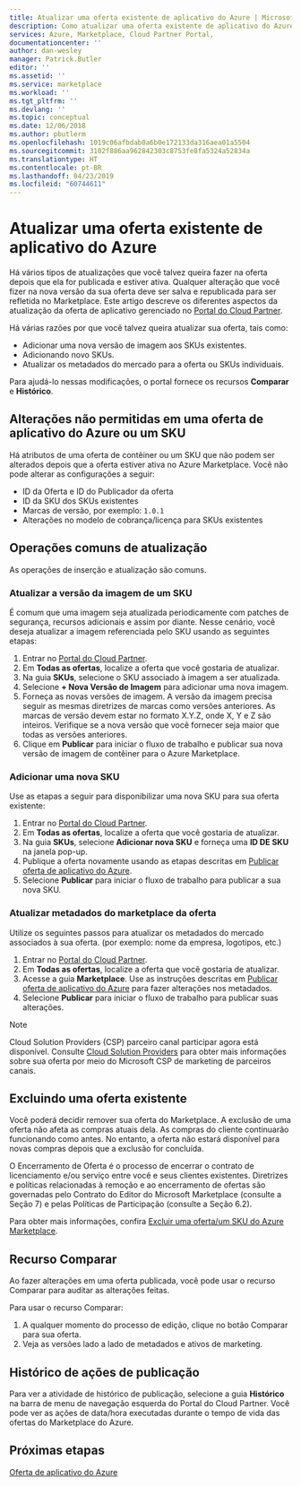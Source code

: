 ```yaml
---
title: Atualizar uma oferta existente de aplicativo do Azure | Microsoft Docs
description: Como atualizar uma oferta existente de aplicativo do Azure no Azure Marketplace.
services: Azure, Marketplace, Cloud Partner Portal,
documentationcenter: ''
author: dan-wesley
manager: Patrick.Butler
editor: ''
ms.assetid: ''
ms.service: marketplace
ms.workload: ''
ms.tgt_pltfrm: ''
ms.devlang: ''
ms.topic: conceptual
ms.date: 12/06/2018
ms.author: pbutlerm
ms.openlocfilehash: 1019c06afbdab0a6b0e172133da316aea01a5504
ms.sourcegitcommit: 3102f886aa962842303c8753fe8fa5324a52834a
ms.translationtype: HT
ms.contentlocale: pt-BR
ms.lasthandoff: 04/23/2019
ms.locfileid: "60744611"
---
```

# <a name="update-an-existing-azure-application-offer"></a>Atualizar uma oferta existente de aplicativo do Azure

Há vários tipos de atualizações que você talvez queira fazer na oferta depois que ela for publicada e estiver ativa. Qualquer alteração que você fizer na nova versão da sua oferta deve ser salva e republicada para ser refletida no Marketplace. Este artigo descreve os diferentes aspectos da atualização da oferta de aplicativo gerenciado no [Portal do Cloud Partner](https://cloudpartner.azure.com/).

Há várias razões por que você talvez queira atualizar sua oferta, tais como:

- Adicionar uma nova versão de imagem aos SKUs existentes.
- Adicionando novo SKUs.
- Atualizar os metadados do mercado para a oferta ou SKUs individuais.

Para ajudá-lo nessas modificações, o portal fornece os recursos **Comparar** e **Histórico**.

## <a name="unpermitted-changes-to-an-azure-application-offer-or-sku"></a>Alterações não permitidas em uma oferta de aplicativo do Azure ou um SKU

Há atributos de uma oferta de contêiner ou um SKU que não podem ser alterados depois que a oferta estiver ativa no Azure Marketplace. Você não pode alterar as configurações a seguir:

- ID da Oferta e ID do Publicador da oferta
- ID da SKU dos SKUs existentes
- Marcas de versão, por exemplo: `1.0.1`
- Alterações no modelo de cobrança/licença para SKUs existentes

## <a name="common-update-operations"></a>Operações comuns de atualização

As operações de inserção e atualização são comuns.

### <a name="update-image-version-for-a-sku"></a>Atualizar a versão da imagem de um SKU

É comum que uma imagem seja atualizada periodicamente com patches de segurança, recursos adicionais e assim por diante. Nesse cenário, você deseja atualizar a imagem referenciada pelo SKU usando as seguintes etapas:

1. Entrar no [Portal do Cloud Partner](https://cloudpartner.azure.com/).
2. Em **Todas as ofertas**, localize a oferta que você gostaria de atualizar.
3. Na guia **SKUs**, selecione o SKU associado à imagem a ser atualizada.
4. Selecione **+ Nova Versão de Imagem** para adicionar uma nova imagem.
5. Forneça as novas versões de imagem. A versão da imagem precisa seguir as mesmas diretrizes de marcas como versões anteriores. As marcas de versão devem estar no formato X.Y.Z, onde X, Y e Z são inteiros. Verifique se a nova versão que você fornecer seja maior que todas as versões anteriores.
6. Clique em **Publicar** para iniciar o fluxo de trabalho e publicar sua nova versão de imagem de contêiner para o Azure Marketplace.

### <a name="add-a-new-sku"></a>Adicionar uma nova SKU

Use as etapas a seguir para disponibilizar uma nova SKU para sua oferta existente:

1. Entrar no [Portal do Cloud Partner](https://cloudpartner.azure.com/).
2. Em **Todas as ofertas**, localize a oferta que você gostaria de atualizar.
3. Na guia **SKUs**, selecione **Adicionar nova SKU** e forneça uma **ID DE SKU** na janela pop-up.
4. Publique a oferta novamente usando as etapas descritas em [Publicar oferta de aplicativo do Azure](./cpp-publish-offer.md).
5. Selecione **Publicar** para iniciar o fluxo de trabalho para publicar a sua nova SKU.

### <a name="update-offer-marketplace-metadata"></a>Atualizar metadados do marketplace da oferta

Utilize os seguintes passos para atualizar os metadados do mercado associados à sua oferta. (por exemplo: nome da empresa, logotipos, etc.)

1. Entrar no [Portal do Cloud Partner](https://cloudpartner.azure.com/).
2. Em **Todas as ofertas**, localize a oferta que você gostaria de atualizar.
3. Acesse a guia **Marketplace**. Use as instruções descritas em [Publicar oferta de aplicativo do Azure](./cpp-publish-offer.md) para fazer alterações nos metadados.
4. Selecione **Publicar** para iniciar o fluxo de trabalho para publicar suas alterações.
 
>[!Note]
>Cloud Solution Providers (CSP) parceiro canal participar agora está disponível.  Consulte [Cloud Solution Providers](../../cloud-solution-providers.md) para obter mais informações sobre sua oferta por meio do Microsoft CSP de marketing de parceiros canais.

## <a name="deleting-an-existing-offer"></a>Excluindo uma oferta existente

Você poderá decidir remover sua oferta do Marketplace. A exclusão de uma oferta não afeta as compras atuais dela. As compras do cliente continuarão funcionando como antes. No entanto, a oferta não estará disponível para novas compras depois que a exclusão for concluída.

O Encerramento de Oferta é o processo de encerrar o contrato de licenciamento e/ou serviço entre você e seus clientes existentes.
Diretrizes e políticas relacionadas à remoção e ao encerramento de ofertas são governadas pelo Contrato do Editor do Microsoft Marketplace (consulte a Seção 7) e pelas Políticas de Participação (consulte a Seção 6.2).

Para obter mais informações, confira [Excluir uma oferta/um SKU do Azure Marketplace](https://docs.microsoft.com/azure/marketplace/cloud-partner-portal-orig/cloud-partner-portal-managed-app-offer-delete).

## <a name="compare-feature"></a>Recurso Comparar

Ao fazer alterações em uma oferta publicada, você pode usar o recurso Comparar para auditar as alterações feitas.

Para usar o recurso Comparar:

1. A qualquer momento do processo de edição, clique no botão Comparar para sua oferta.
2. Veja as versões lado a lado de metadados e ativos de marketing.

## <a name="history-of-publishing-actions"></a>Histórico de ações de publicação

Para ver a atividade de histórico de publicação, selecione a guia **Histórico** na barra de menu de navegação esquerda do Portal do Cloud Partner. Você pode ver as ações de data/hora executadas durante o tempo de vida das ofertas do Marketplace do Azure.

## <a name="next-steps"></a>Próximas etapas

[Oferta de aplicativo do Azure](./cpp-azure-app-offer.md)